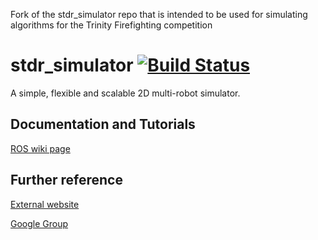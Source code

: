 Fork of the stdr_simulator repo that is intended to be used for simulating algorithms for the Trinity Firefighting competition

stdr_simulator [![Build Status](https://travis-ci.org/stdr-simulator-ros-pkg/stdr_simulator.png?branch=indigo-devel)](https://travis-ci.org/stdr-simulator-ros-pkg/stdr_simulator)
==============

A simple, flexible and scalable 2D multi-robot simulator.

## Documentation and Tutorials
[ROS wiki page](http://wiki.ros.org/stdr_simulator)

## Further reference
[External website](http://stdr-simulator-ros-pkg.github.io/)

[Google Group](https://groups.google.com/forum/#!forum/stdr-simulator)
